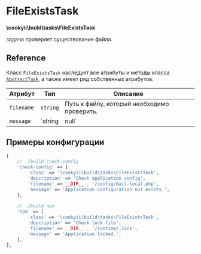 FileExistsTask
==============

**\cookyii\build\tasks\FileExistsTask**

задача проверяет существование файла.

Reference
---------

Класс `FileExistsTask` наследует все атрибуты и методы класса [`AbstractTask`][], а также имеет ряд собственных атрибутов.

| Атрибут | Тип | Описание | 
| ------- | --- | -------- |
| `filename` | `string` | Путь к файлу, который необходимо проверить. |
| `message` | `string|null` | Сообщение об ошибке, в случае если файла не существует. |

Примеры конфигурации
--------------------
```php
[
    // ./build check-config
    'check-config' => [
        'class' => '\cookyii\build\tasks\FileExistsTask',
        'description' => 'Check application config',
        'filename' => __DIR__ . '/config/mail-local.php',
        'message' => 'Application configuration not exists.',
    ],
    
    // ./build npm
    'npm' => [
        'class' => '\cookyii\build\tasks\FileExistsTask',
        'description' => 'Check lock file',
        'filename' => __DIR__ . '/runtime/.lock',
        'message' => 'Application locked.',
    ],
],
```

[`AbstractTask`]: 02-reference-abstract-task.md